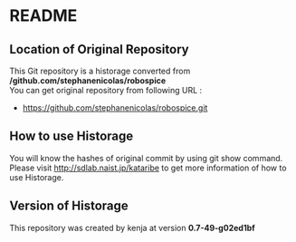 # README
## Location of Original Repository
This Git repository is a historage converted from **/github.com/stephanenicolas/robospice**  
You can get original repository from following URL :

- https://github.com/stephanenicolas/robospice.git

## How to use Historage
You will know the hashes of original commit by using git show command.  
Please visit <http://sdlab.naist.jp/kataribe> to get more information of how to use Historage.

## Version of Historage
This repository was created by kenja at version **0.7-49-g02ed1bf**
